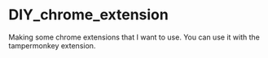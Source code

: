 # DIY_chrome_extension
Making some chrome extensions that I want to use. You can use it with the tampermonkey extension.
